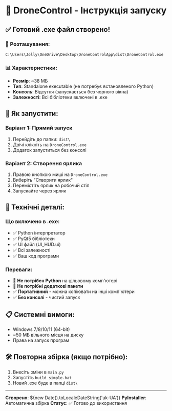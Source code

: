 # 🚁 DroneControl - Інструкція запуску

## ✅ Готовий .exe файл створено!

### 📍 Розташування:
```
C:\Users\Jolly\OneDrive\Desktop\DroneControlApp\dist\DroneControl.exe
```

### 📊 Характеристики:
- **Розмір**: ~38 МБ
- **Тип**: Standalone executable (не потребує встановленого Python)
- **Консоль**: Відсутня (запускається без чорного вікна)
- **Залежності**: Всі бібліотеки включені в .exe

## 🚀 Як запустити:

### Варіант 1: Прямий запуск
1. Перейдіть до папки: `dist\`
2. Двічі клікніть на `DroneControl.exe`
3. Додаток запуститься без консолі

### Варіант 2: Створення ярлика
1. Правою кнопкою миші на `DroneControl.exe`
2. Виберіть "Створити ярлик"
3. Перемістіть ярлик на робочий стіл
4. Запускайте через ярлик

## 🔧 Технічні деталі:

### Що включено в .exe:
- ✅ Python інтерпретатор
- ✅ PyQt5 бібліотеки
- ✅ UI файл (UI_HUD.ui)
- ✅ Всі залежності
- ✅ Ваш код програми

### Переваги:
- 🚫 **Не потрібен Python** на цільовому комп'ютері
- 🚫 **Не потрібні додаткові пакети**
- ✅ **Портативний** - можна копіювати на інші комп'ютери
- ✅ **Без консолі** - чистий запуск

## 📋 Системні вимоги:
- Windows 7/8/10/11 (64-bit)
- ~50 МБ вільного місця на диску
- Права на запуск програм

## 🛠️ Повторна збірка (якщо потрібно):
1. Внесіть зміни в `main.py`
2. Запустіть `build_simple.bat`
3. Новий .exe буде в папці `dist\`

---
**Створено**: ${new Date().toLocaleDateString('uk-UA')}
**PyInstaller**: Автоматична збірка
**Статус**: ✅ Готово до використання